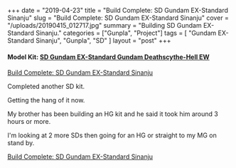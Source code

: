 +++
date = "2019-04-23"
title = "Build Complete: SD Gundam EX-Standard Sinanju"
slug = "Build Complete: SD Gundam EX-Standard Sinanju"
cover = "/uploads/20190415_012717.jpg"
summary = "Building SD Gundam EX-Standard Sinanju."
categories = ["Gunpla", "Project"]
tags = [
  "Gundam EX-Standard Sinanju",
  "Gunpla",
  "SD"
]
layout = "post"
+++

#### Model Kit: [SD Gundam EX-Standard Gundam Deathscythe-Hell EW](#)

[Build Complete: SD Gundam EX-Standard Sinanju](/uploads/20190415_012717.jpg)

Completed another SD kit.

Getting the hang of it now.

My brother has been building an HG kit and he said it took him around 3 hours or more.

I'm looking at 2 more SDs then going for an HG or straight to my MG on stand by.

[Build Complete: SD Gundam EX-Standard Sinanju](20190415_020144.jpg)
